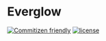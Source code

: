 # Everglow

[![Commitizen friendly](https://img.shields.io/badge/commitizen-friendly-brightgreen.svg)](http://commitizen.github.io/cz-cli/) [![license](https://img.shields.io/badge/License-Apache--2.0-green?style=flat-square)](LICENSE)
